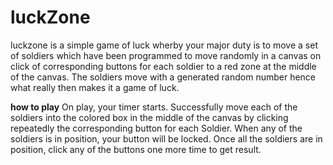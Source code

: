 # luckZone

luckzone is a simple game of luck wherby your 
major duty is to move a set of soldiers which
have been programmed to move randomly in a canvas
on click of corresponding buttons for each soldier 
to a red zone at the middle of the canvas. The soldiers
move with a generated random number hence what really
then makes it a game of luck.

**how to play**
On play, your timer starts. Successfully move each of the 
soldiers into the colored box in the middle of the canvas 
by clicking repeatedly the corresponding button for each 
Soldier. When any of the soldiers is in position, your 
button will be locked. Once all the soldiers are in position,
click any of the buttons one more time to get result.

